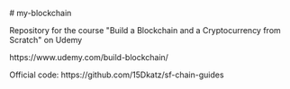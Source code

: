 <p># my-blockchain</p>
<p>Repository for the course "Build a Blockchain and a Cryptocurrency from Scratch" on Udemy</p>
<p>https://www.udemy.com/build-blockchain/</p>
<p>Official code: https://github.com/15Dkatz/sf-chain-guides</p>

